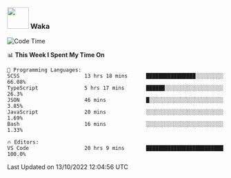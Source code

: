 ### <img src="https://media.giphy.com/media/VgCDAzcKvsR6OM0uWg/giphy.gif" width="50"> Waka

  <!--START_SECTION:waka-->
![Code Time](http://img.shields.io/badge/Code%20Time-936%20hrs%2035%20mins-blue)

📊 **This Week I Spent My Time On** 

```text
💬 Programming Languages: 
SCSS                     13 hrs 18 mins      ████████████████░░░░░░░░░   66.08% 
TypeScript               5 hrs 17 mins       ██████░░░░░░░░░░░░░░░░░░░   26.3% 
JSON                     46 mins             █░░░░░░░░░░░░░░░░░░░░░░░░   3.85% 
JavaScript               20 mins             ░░░░░░░░░░░░░░░░░░░░░░░░░   1.69% 
Bash                     16 mins             ░░░░░░░░░░░░░░░░░░░░░░░░░   1.33%

🔥 Editors: 
VS Code                  20 hrs 9 mins       █████████████████████████   100.0%

```


 Last Updated on 13/10/2022 12:04:56 UTC
<!--END_SECTION:waka-->
